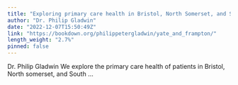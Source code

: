 ```yaml
---
title: "Exploring primary care health in Bristol, North Somerset, and South Gloucestershire"
author: "Dr. Philip Gladwin"
date: "2022-12-07T15:50:49Z"
link: "https://bookdown.org/philippetergladwin/yate_and_frampton/"
length_weight: "2.7%"
pinned: false
---
```


Dr. Philip Gladwin We explore the primary care health of patients in Bristol, North somerset, and South ...
